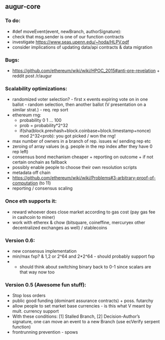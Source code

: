 augur-core
----------

### To do:
- #def moveEvent(event, newBranch, authorSignature):
- check that msg.sender is one of our function contracts
- investigate https://www.seas.upenn.edu/~hoda/HLPV.pdf
- consider implications of updating data/api contracts & data migration

### Bugs:
- https://github.com/ethereum/wiki/wiki/HPOC_2015#anti-pre-revelation + reddit post /r/augur

### Scalability optimizations:
- randomized voter selection? - first x events expiring vote on in one ballot - random selection, then another ballot (V presentation on a similar strat.) - req. rep sort
- ethereum rng:
  - probability 0 1 ... 100
  - prob = probability*2^32
  - if(sha(block.prevhash+block.coinbase+block.timestamp+nonce) mod 2^32<prob):
	   	you got picked / won the rng!
- max number of owners in a branch of rep. issues w/ sending rep etc
- zeroing of array values (e.g. people in the rep index after they have 0 rep left)
- consensus bond mechanism cheaper + reporting on outcome + if not certain onchain as fallback
- possibly enable people to choose their own resolution scripts
- metadata off chain
- https://github.com/ethereum/wiki/wiki/Problems#3-arbitrary-proof-of-computation (to 11)
- reporting / consensus scaling

### Once eth supports it:
- reward whoever does close market according to gas cost (pay gas fee in cashcoin to miner)
- work with etherex & chow (bitsquare, coineffine, mercuryex other decentralized exchanges as well) / stablecoins

### Version 0.6:
  - new consensus implementation
  - min/max fxp? & 1,2 or 2^64 and 2*2^64 - should probably support fxp
  - + should think about switching binary back to 0-1 since scalars are that way now too

### Version 0.5 (Awesome fun stuff):
- Stop loss orders
- public good funding (dominant assurance contracts) + poss. futarchy
- allow people to set market base currencies - is this what V meant by mult. currency support
- With these conditions: [1] Stalled Branch, [2] Decision-Author’s signature, one can move an event to a new Branch (use ecVerify serpent function)
- frontrunning prevention - spows
